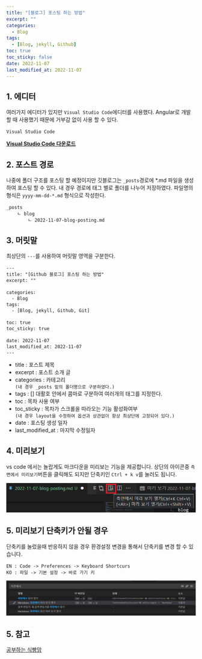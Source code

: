 ```yaml
---
title: "[블로그] 포스팅 하는 방법"
excerpt: ""
categories:
  - Blog
tags:
  - [Blog, jekyll, Github]
toc: true
toc_sticky: false
date: 2022-11-07
last_modified_at: 2022-11-07
---
```


## 1. 에디터
여러가지 에디터가 있지만 `Visual Studio Code`에디터를 사용했다. Angular로 개발 할 때 사용했기 때문에 거부감 없이 사용 할 수 있다.  

```
Visual Studio Code
```
[**Visual Studio Code 다운로드**](https://code.visualstudio.com/download)

## 2. 포스트 경로
나중에 폴더 구조를 포스팅 할 예정이지만 깃블로그는 `_posts`경로에 *.md 파일을 생성하여 포스팅 할 수 있다. 내 경우 경로에 태그 별로 폴더를 나누어 저장하였다. 파일명의 형식은 `yyyy-mm-dd-*.md` 형식으로 작성한다.

```
_posts
    ㄴ blog
        ㄴ 2022-11-07-blog-posting.md
```
## 3. 머릿말
최상단의 `---`를 사용하여 머릿말 영역을 구분한다.

```
---
title: "[Github 블로그] 포스팅 하는 방법"
excerpt: ""

categories:
  - Blog
tags:
  - [Blog, jekyll, Github, Git]

toc: true
toc_sticky: true
 
date: 2022-11-07
last_modified_at: 2022-11-07
---
```

- title : 포스트 제목
- excerpt : 포스트 소개 글
- categories : 카테고리  
`(내 경우 _posts 밑의 폴더명으로 구분하였다.)`
- tags : [] 대활호 안에서 콤마로 구분하여 여러개의 태그를 지정한다.
- toc : 목차 사용 여부
- toc_sticky : 목차가 스크롤을 따라오는 기능 활성화여부  
`(내 경우 layout을 수정하여 옵션과 상관없이 항상 최상단에 고정되어 있다.)`
- date : 포스팅 생성 일자
- last_modified_at : 마지막 수정일자

## 4. 미리보기
vs code 에서는 놀랍게도 마크다운을 미리보는 기능을 제공합니다. 상단의 아이콘중 `측면에서 미리보기`버튼을 클릭해도 되지만 단축키인 `Ctrl + k v`를 눌러도 됩니다.

![아이콘](/assets/images/2022-11-07-blog-postring/previewe.png)  

## 5. 미리보기 단축키가 안될 경우
단축키를 눌렀을때 반응하지 않을 경우 환경설정 변경을 통해서 단축키를 변경 할 수 있습니다.  
```
EN : Code -> Preferences -> Keyboard Shortcurs
KO : 파일 -> 기본 설정 -> 바로 가기 키
```
![아이콘](/assets/images/2022-11-07-blog-postring/key-setting.PNG)


## 5. 참고
[공부하는 식빵맘](https://ansohxxn.github.io/blog/posting/)